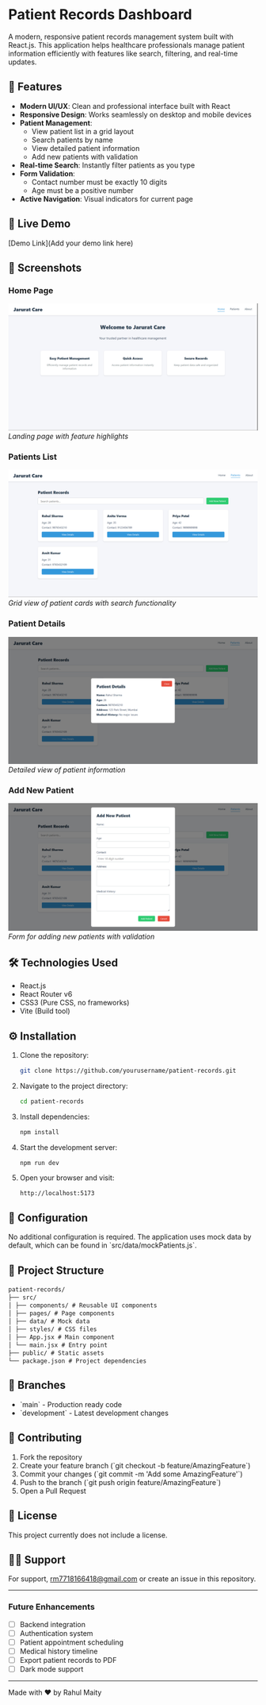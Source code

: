 # Patient Records Dashboard

A modern, responsive patient records management system built with React.js. This application helps healthcare professionals manage patient information efficiently with features like search, filtering, and real-time updates.

## 🌟 Features

- **Modern UI/UX**: Clean and professional interface built with React
- **Responsive Design**: Works seamlessly on desktop and mobile devices
- **Patient Management**:
  - View patient list in a grid layout
  - Search patients by name
  - View detailed patient information
  - Add new patients with validation
- **Real-time Search**: Instantly filter patients as you type
- **Form Validation**:
  - Contact number must be exactly 10 digits
  - Age must be a positive number
- **Active Navigation**: Visual indicators for current page

## 🚀 Live Demo

[Demo Link](Add your demo link here) <!-- Replace with your deployed app link -->

## 📸 Screenshots

### Home Page

![Home Page](screenshots/Home.png)
_Landing page with feature highlights_

### Patients List

![Patients List](screenshots/Patient-Record.png)
_Grid view of patient cards with search functionality_

### Patient Details

![Patient Details](screenshots/Patient-Details.png)
_Detailed view of patient information_

### Add New Patient

![Add Patient Form](screenshots/Add-patient.png)
_Form for adding new patients with validation_

## 🛠️ Technologies Used

- React.js
- React Router v6
- CSS3 (Pure CSS, no frameworks)
- Vite (Build tool)

## ⚙️ Installation

1. Clone the repository:
   ```bash
   git clone https://github.com/yourusername/patient-records.git
   ```

2. Navigate to the project directory:
   ```bash
   cd patient-records
   ```

3. Install dependencies:
   ```bash
   npm install
   ```

4. Start the development server:
   ```bash
   npm run dev
   ```

5. Open your browser and visit:
   ```
   http://localhost:5173
   ```

## 🔧 Configuration

No additional configuration is required. The application uses mock data by default, which can be found in \`src/data/mockPatients.js\`.

## 📁 Project Structure

```
patient-records/
├── src/
│ ├── components/ # Reusable UI components
│ ├── pages/ # Page components
│ ├── data/ # Mock data
│ ├── styles/ # CSS files
│ ├── App.jsx # Main component
│ └── main.jsx # Entry point
├── public/ # Static assets
└── package.json # Project dependencies
```

## 🌿 Branches

- \`main\` - Production ready code
- \`development\` - Latest development changes

## 🤝 Contributing

1. Fork the repository
2. Create your feature branch (\`git checkout -b feature/AmazingFeature\`)
3. Commit your changes (\`git commit -m 'Add some AmazingFeature'\`)
4. Push to the branch (\`git push origin feature/AmazingFeature\`)
5. Open a Pull Request

## 📝 License

This project currently does not include a license.

## 🙋‍♂️ Support

For support, rm7718166418@gmail.com or create an issue in this repository.

---

### Future Enhancements

- [ ] Backend integration
- [ ] Authentication system
- [ ] Patient appointment scheduling
- [ ] Medical history timeline
- [ ] Export patient records to PDF
- [ ] Dark mode support

---

Made with ❤️ by Rahul Maity
